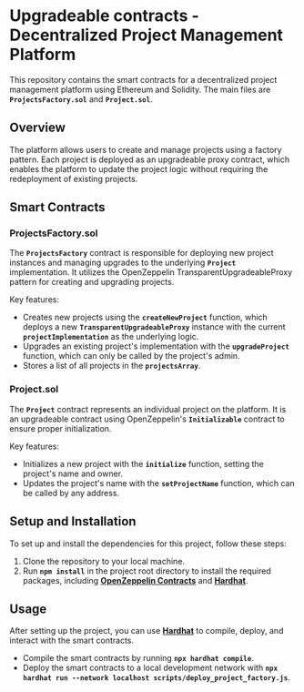 # Upgradeable contracts - Decentralized Project Management Platform

This repository contains the smart contracts for a decentralized project management platform using Ethereum and Solidity. The main files are **`ProjectsFactory.sol`** and **`Project.sol`**.

## **Overview**

The platform allows users to create and manage projects using a factory pattern. Each project is deployed as an upgradeable proxy contract, which enables the platform to update the project logic without requiring the redeployment of existing projects.

## **Smart Contracts**

### **ProjectsFactory.sol**

The **`ProjectsFactory`** contract is responsible for deploying new project instances and managing upgrades to the underlying **`Project`** implementation. It utilizes the OpenZeppelin TransparentUpgradeableProxy pattern for creating and upgrading projects.

Key features:

- Creates new projects using the **`createNewProject`** function, which deploys a new **`TransparentUpgradeableProxy`** instance with the current **`projectImplementation`** as the underlying logic.
- Upgrades an existing project's implementation with the **`upgradeProject`** function, which can only be called by the project's admin.
- Stores a list of all projects in the **`projectsArray`**.

### **Project.sol**

The **`Project`** contract represents an individual project on the platform. It is an upgradeable contract using OpenZeppelin's **`Initializable`** contract to ensure proper initialization.

Key features:

- Initializes a new project with the **`initialize`** function, setting the project's name and owner.
- Updates the project's name with the **`setProjectName`** function, which can be called by any address.

## **Setup and Installation**

To set up and install the dependencies for this project, follow these steps:

1. Clone the repository to your local machine.
2. Run **`npm install`** in the project root directory to install the required packages, including **[OpenZeppelin Contracts](https://github.com/OpenZeppelin/openzeppelin-contracts)** and **[Hardhat](https://hardhat.org/)**.

## **Usage**

After setting up the project, you can use **[Hardhat](https://hardhat.org/)** to compile, deploy, and interact with the smart contracts.

- Compile the smart contracts by running **`npx hardhat compile`**.
- Deploy the smart contracts to a local development network with **`npx hardhat run --network localhost scripts/deploy_project_factory.js`**.
